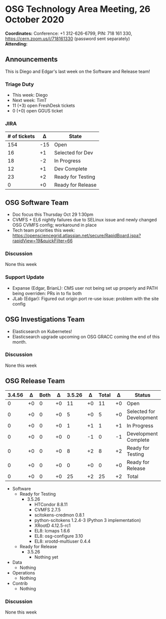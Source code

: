 # OSG Technology Area Meeting, 26 October 2020

**Coordinates:** Conference: +1 312-626-6799, PIN: 718 161 330, <https://cern.zoom.us/j/718161330> (password sent separately)  
**Attending:**   


## Announcements

This is Diego and Edgar's last week on the Software and Release team!  


### Triage Duty

-   This week: Diego
-   Next week: TimT
-   11 (+3) open FreshDesk tickets
-   0 (+0) open GGUS ticket


### JIRA

| # of tickets | &Delta; | State             |
|------------ |------- |----------------- |
| 154          | -15     | Open              |
| 16           | +1      | Selected for Dev  |
| 18           | -2      | In Progress       |
| 12           | +1      | Dev Complete      |
| 23           | +2      | Ready for Testing |
| 0            | +0      | Ready for Release |


## OSG Software Team

-   Doc focus this Thursday Oct 29 1:30pm
-   CVMFS + EL6 nightly failures due to SELinux issue and newly changed OSG CVMFS config; workaround in place
-   Tech team priorities this week: <https://opensciencegrid.atlassian.net/secure/RapidBoard.jspa?rapidView=19&quickFilter=66>


### Discussion

None this week  


### Support Update

-   Expanse (Edgar, BrianL): CMS user not being set up properly and PATH being overriden: PRs in to fix both
-   JLab (Edgar): Figured out origin port re-use issue: problem with the site config


## OSG Investigations Team

-   Elasticsearch on Kubernetes!
-   Elasticsearch upgrade upcoming on OSG GRACC coming the end of this month.


### Discussion

None this week  


## OSG Release Team

| 3.4.56 | &Delta; | Both | &Delta; | 3.5.26 | &Delta; | Total | &Delta; | Status                   |
| ------ | ------- | ---- | ------- | ------ | ------- | ----- | ------- | ------------------------ |
| 0      | +0      | 0    | +0      | 11     | +0      | 11    | +0      | Open                     |
| 0      | +0      | 0    | +0      | 5      | +0      | 5     | +0      | Selected for Development |
| 0      | +0      | 0    | +0      | 1      | +1      | 1     | +1      | In Progress              |
| 0      | +0      | 0    | +0      | 0      | -1      | 0     | -1      | Development Complete     |
| 0      | +0      | 0    | +0      | 8      | +2      | 8     | +2      | Ready for Testing        |
| 0      | +0      | 0    | +0      | 0      | +0      | 0     | +0      | Ready for Release        |
| 0      | +0      | 0    | +0      | 25     | +2      | 25    | +2      | Total                    |

-   Software  
    -   Ready for Testing  
        -   3.5.26  
            -   HTCondor 8.8.11
            -   CVMFS 2.7.5
            -   scitokens-credmon 0.8.1
            -   python-scitokens 1.2.4-3 (Python 3 implementation)
            -   XRootD 4.12.5-rc1
            -   EL8: lcmaps 1.6.6
            -   EL8: osg-configure 3.10
            -   EL8: xrootd-multiuser 0.4.4
    -   Ready for Release  
        -   3.5.26  
            -   Nothing yet
-   Data  
    -   Nothing
-   Operations  
    -   Nothing
-   Contrib  
    -   Nothing


### Discussion

None this week
